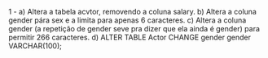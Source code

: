 1 - 
a) 
Altera a tabela acvtor, removendo a coluna salary.
b)
Altera a coluna gender pára sex e a limita para apenas 6 caracteres.
c)
Altera a coluna gender (a repetição de gender seve pra dizer que ela ainda é gender) para permitir 266 caracteres.
d)
ALTER TABLE Actor CHANGE gender gender VARCHAR(100);